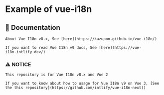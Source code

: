 # Example of vue-i18n

## 📔 Documentation
```
About Vue I18n v8.x, See [here](https://kazupon.github.io/vue-i18n/)

If you want to read Vue I18n v9 docs, See [here](https://vue-i18n.intlify.dev/)
```

### ⚠️ NOTICE
```
This repository is for Vue I18n v8.x and Vue 2

If you want to know about how to usage for Vue I18n v9 on Vue 3, [See the this repository](https://github.com/intlify/vue-i18n-next))
```
